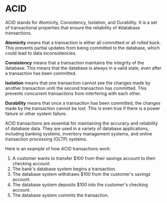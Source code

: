 
# ACID 
ACID stands for Atomicity, Consistency, Isolation, and Durability. It is a set of transactional properties that ensure the reliability of #database transactions.

**Atomicity** means that a transaction is either all committed or all rolled back. This prevents partial updates from being committed to the database, which could lead to data inconsistencies.

**Consistency** means that a transaction maintains the integrity of the database. This means that the database is always in a valid state, even after a transaction has been committed.

**Isolation** means that one transaction cannot see the changes made by another transaction until the second transaction has committed. This prevents concurrent transactions from interfering with each other.

**Durability** means that once a transaction has been committed, the changes made by the transaction cannot be lost. This is even true if there is a power failure or other system failure.

ACID transactions are essential for maintaining the accuracy and reliability of database data. They are used in a variety of database applications, including banking systems, inventory management systems, and online transaction processing (OLTP) systems.

Here is an example of how ACID transactions work:

1. A customer wants to transfer $100 from their savings account to their checking account.
2. The bank's database system begins a transaction.
3. The database system withdraws $100 from the customer's savings account.
4. The database system deposits $100 into the customer's checking account.
5. The database system commits the transaction.